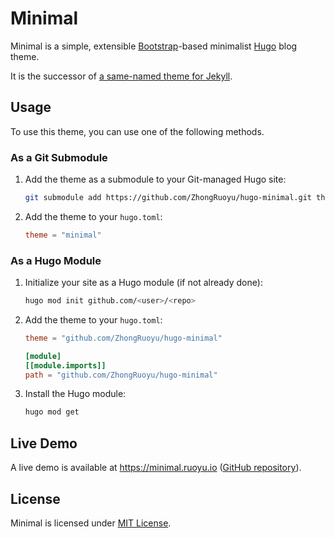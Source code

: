 # Minimal

Minimal is a simple, extensible [Bootstrap](https://getbootstrap.com/)-based
minimalist [Hugo](https://gohugo.io/) blog theme.

It is the successor of
[a same-named theme for Jekyll](https://github.com/ZhongRuoyu/jekyll-minimal).

## Usage

To use this theme, you can use one of the following methods.

### As a Git Submodule

1. Add the theme as a submodule to your Git-managed Hugo site:

   ```bash
   git submodule add https://github.com/ZhongRuoyu/hugo-minimal.git themes/minimal
   ```

2. Add the theme to your `hugo.toml`:

   ```toml
   theme = "minimal"
   ```

### As a Hugo Module

1. Initialize your site as a Hugo module (if not already done):

   ```bash
   hugo mod init github.com/<user>/<repo>
   ```

2. Add the theme to your `hugo.toml`:

   ```toml
   theme = "github.com/ZhongRuoyu/hugo-minimal"

   [module]
   [[module.imports]]
   path = "github.com/ZhongRuoyu/hugo-minimal"
   ```

3. Install the Hugo module:

   ```bash
   hugo mod get
   ```

## Live Demo

A live demo is available at <https://minimal.ruoyu.io>
([GitHub repository](https://github.com/ZhongRuoyu/hugo-minimal-demo)).

## License

Minimal is licensed under [MIT License](LICENSE).

